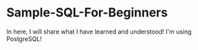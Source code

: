 # Sample-SQL-For-Beginners

In here, I will share what I have learned and understood! I'm using PostgreSQL!

